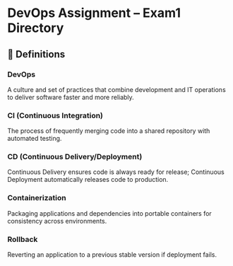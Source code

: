 # DevOps Assignment – Exam1 Directory

## 🔹 Definitions

### DevOps
A culture and set of practices that combine development and IT operations to deliver software faster and more reliably.

### CI (Continuous Integration)
The process of frequently merging code into a shared repository with automated testing.

### CD (Continuous Delivery/Deployment)
Continuous Delivery ensures code is always ready for release; Continuous Deployment automatically releases code to production.

### Containerization
Packaging applications and dependencies into portable containers for consistency across environments.

### Rollback
Reverting an application to a previous stable version if deployment fails.
